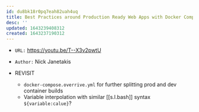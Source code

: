 ```yaml
---
id: du8bk18r0pq7eah82uah4uq
title: Best Practices around Production Ready Web Apps with Docker Compose
desc: ''
updated: 1643239408312
created: 1643237190312
---
```



- `URL:` <https://youtu.be/T--X3v2pwtU>
- `Author:` Nick Janetakis

- REVISIT 
    - `docker-compose.overrive.yml` for further splitting prod and dev container builds
    - Variable interpolation with similar [[s.l.bash]] syntax `${variable:calue}`?

